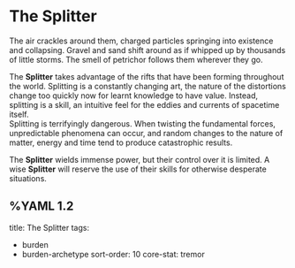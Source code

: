 # The Splitter  
The air crackles around them, charged particles springing into existence and collapsing. Gravel and sand shift around as if whipped up by thousands of little storms. The smell of petrichor follows them wherever they go.  
   
The **Splitter** takes advantage of the rifts that have been forming throughout the world. Splitting is a constantly changing art, the nature of the distortions change too quickly now for learnt knowledge to have value. Instead, splitting is a skill, an intuitive feel for the eddies and currents of spacetime itself.   
Splitting is terrifyingly dangerous. When twisting the fundamental forces, unpredictable phenomena can occur, and random changes to the nature of matter, energy and time tend to produce catastrophic results.   
   
The **Splitter** wields immense power, but their control over it is limited. A wise **Splitter** will reserve the use of their skills for otherwise desperate situations.


%YAML 1.2
---
title: The Splitter
tags:
  - burden
  - burden-archetype
sort-order: 10
core-stat: tremor